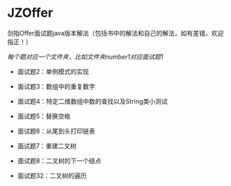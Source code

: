 # JZOffer
剑指Offer面试题java版本解法（包括书中的解法和自己的解法，如有差错，欢迎指正！）

*每个题对应一个文件夹，比如文件夹number1对应面试题1*

- 面试题2：单例模式的实现

- 面试题3：数组中的重复数字

- 面试题4：特定二维数组中数的查找以及String类小测试

- 面试题5：替换空格

- 面试题6：从尾到头打印链表

- 面试题7：重建二叉树

- 面试题8：二叉树的下一个结点

- 面试题32：二叉树的遍历


